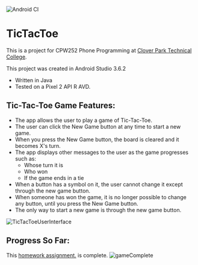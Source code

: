 ![Android CI](https://github.com/arcum-omni/TicTacToe/workflows/Android%20CI/badge.svg)

# TicTacToe
This is a project for CPW252 Phone Programming at [Clover Park Technical College](http://www.cptc.edu/programs/computer-programming).

This project was created in Android Studio 3.6.2
* Written in Java
* Tested on a Pixel 2 API R AVD.

## Tic-Tac-Toe Game Features:
* The app allows the user to play a game of Tic-Tac-Toe.
* The user can click the New Game button at any time to start a new game.
* When you press the New Game button, the board is cleared and it becomes X's turn.
* The app displays other messages to the user as the game progresses such as:
  * Whose turn it is
  * Who won
  * If the game ends in a tie
* When a button has a symbol on it, the user cannot change it except through the new game button.
* When someone has won the game, it is no longer possible to change any button, until you press the New Game button.
* The only way to start a new game is through the new game button.

![TicTacToeUserInterface](https://user-images.githubusercontent.com/42657915/78998692-fc834f80-7afd-11ea-89e0-f9767af6fc57.jpg)

## Progress So Far:
This [homework assignment.](https://github.com/arcum-omni/TicTacToe/files/4461986/CPW.252.Spring.2020.Homework.1.pdf) is complete.
![gameComplete](https://user-images.githubusercontent.com/42657915/82574100-782fdd80-9b3b-11ea-98fb-694946616233.jpg)
